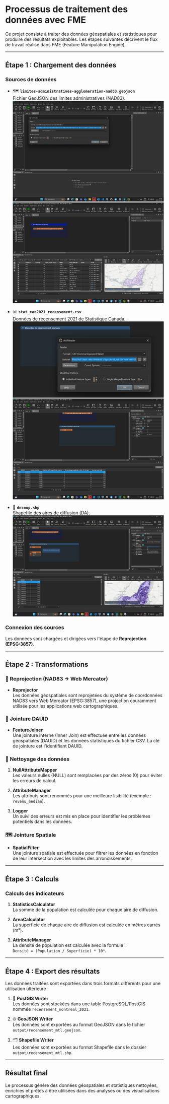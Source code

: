 # Processus de traitement des données avec FME

Ce projet consiste à traiter des données géospatiales et statistiques pour produire des résultats exploitables. Les étapes suivantes décrivent le flux de travail réalisé dans FME (Feature Manipulation Engine).

---

## Étape 1 : Chargement des données

### Sources de données
- 🗺 **`limites-administratives-agglomeration-nad83.geojson`**  
  Fichier GeoJSON des limites administratives (NAD83).  
  ![Chargement GeoJSON](TP2/image/image1.png) 
  ![Chargement GeoJSON](TP2/photo/2.png)

- 📊 **`stat_can2021_recensement.csv`**  
  Données de recensement 2021 de Statistique Canada.  
  ![Chargement CSV](TP2/photo/3.png)
  ![Chargement CSV](TP2/photo/4.png)

- 🔷 **`decoup.shp`**  
  Shapefile des aires de diffusion (DA).  
  ![Chargement Shapefile](TP2/photo/5.png)


### Connexion des sources
Les données sont chargées et dirigées vers l'étape de **Reprojection (EPSG:3857)**.

---

## Étape 2 : Transformations

### 🔄 Reprojection (NAD83 → Web Mercator)
- **Reprojector**  
  Les données géospatiales sont reprojetées du système de coordonnées NAD83 vers Web Mercator (EPSG:3857), une projection couramment utilisée pour les applications web cartographiques.

### 🔗 Jointure DAUID
- **FeatureJoiner**  
  Une jointure interne (Inner Join) est effectuée entre les données géospatiales (DAUID) et les données statistiques du fichier CSV. La clé de jointure est l'identifiant DAUID.

### 🧹 Nettoyage des données
1. **NullAttributeMapper**  
   Les valeurs nulles (NULL) sont remplacées par des zéros (0) pour éviter les erreurs de calcul.

2. **AttributeManager**  
   Les attributs sont renommés pour une meilleure lisibilité (exemple : `revenu_median`).

3. **Logger**  
   Un suivi des erreurs est mis en place pour identifier les problèmes potentiels dans les données.

### 🗺 Jointure Spatiale
- **SpatialFilter**  
  Une jointure spatiale est effectuée pour filtrer les données en fonction de leur intersection avec les limites des arrondissements.

---

## Étape 3 : Calculs

### Calculs des indicateurs
1. **StatisticsCalculator**  
   La somme de la population est calculée pour chaque aire de diffusion.

2. **AreaCalculator**  
   La superficie de chaque aire de diffusion est calculée en mètres carrés (m²).

3. **AttributeManager**  
   La densité de population est calculée avec la formule :  
   `Densité = (Population / Superficie) * 10⁶`.

---

## Étape 4 : Export des résultats

Les données traitées sont exportées dans trois formats différents pour une utilisation ultérieure :

1. 🐘 **PostGIS Writer**  
   Les données sont stockées dans une table PostgreSQL/PostGIS nommée `recensement_montreal_2021`.

2. 🌐 **GeoJSON Writer**  
   Les données sont exportées au format GeoJSON dans le fichier `output/recensement_mtl.geojson`.

3. 🗂️ **Shapefile Writer**  
   Les données sont exportées au format Shapefile dans le dossier `output/recensement_mtl.shp`.

---

## Résultat final
Le processus génère des données géospatiales et statistiques nettoyées, enrichies et prêtes à être utilisées dans des analyses ou des visualisations cartographiques.
